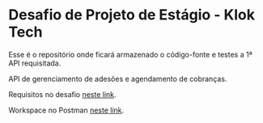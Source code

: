 # Desafio de Projeto de Estágio - Klok Tech

Esse é o repositório onde ficará armazenado o código-fonte e testes a 1ª API requisitada.

API de gerenciamento de adesões e agendamento de cobranças.

Requisitos no desafio [neste link](estagio-dev-klok-tech.pdf).

Workspace no Postman [neste link](https://www.postman.com/filipefariasc/workspace/desafio-klok-tech-estagio-api-1).
